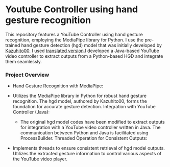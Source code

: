 # Youtube Controller using hand gesture recognition

This repository features a YouTube Controller using hand gesture recognition, employing the MediaPipe library for Python. I use the pre-trained hand gesture detection (hgd) model that was initially developed by [Kazuhito00](https://github.com/Kazuhito00/hand-gesture-recognition-using-mediapipe). I used [translated version](https://github.com/kinivi/hand-gesture-recognition-mediapipe).I developed a Java-based YouTube video controller to extract outputs from a Python-based HGD and integrate them seamlessly.

### Project Overview
* Hand Gesture Recognition with MediaPipe:

* Utilizes the MediaPipe library in Python for robust hand gesture recognition.
The hgd model, authored by Kazuhito00, forms the foundation for accurate gesture detection.
Integration with YouTube Controller (Java):

  * The original hgd model codes have been modified to extract outputs for integration with a YouTube video controller written in Java.
    The communication between Python and Java is facilitated using ProcessBuilder.
    Threaded Operation for Consistent Outputs:

* Implements threads to ensure consistent retrieval of hgd model outputs.
Utilizes the extracted gesture information to control various aspects of the YouTube video player.
